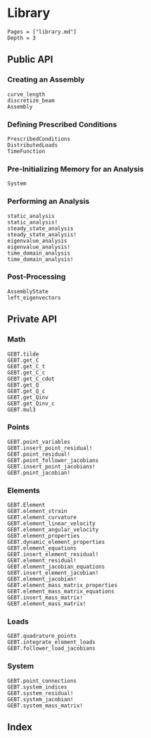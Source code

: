 # Library

```@contents
Pages = ["library.md"]
Depth = 3
```

## Public API

### Creating an Assembly

```@docs
curve_length
discretize_beam
Assembly
```

### Defining Prescribed Conditions

```@docs
PrescribedConditions
DistributedLoads
TimeFunction
```

### Pre-Initializing Memory for an Analysis

```@docs
System
```

### Performing an Analysis

```@docs
static_analysis
static_analysis!
steady_state_analysis
steady_state_analysis!
eigenvalue_analysis
eigenvalue_analysis!
time_domain_analysis
time_domain_analysis!
```

### Post-Processing

```@docs
AssemblyState
left_eigenvectors
```

## Private API

### Math

```@docs
GEBT.tilde
GEBT.get_C
GEBT.get_C_t
GEBT.get_C_c
GEBT.get_C_cdot
GEBT.get_Q
GEBT.get_Q_c
GEBT.get_Qinv
GEBT.get_Qinv_c
GEBT.mul3
```

### Points

```@docs
GEBT.point_variables
GEBT.insert_point_residual!
GEBT.point_residual!
GEBT.point_follower_jacobians
GEBT.insert_point_jacobians!
GEBT.point_jacobian!
```

### Elements

```@docs
GEBT.Element
GEBT.element_strain
GEBT.element_curvature
GEBT.element_linear_velocity
GEBT.element_angular_velocity
GEBT.element_properties
GEBT.dynamic_element_properties
GEBT.element_equations
GEBT.insert_element_residual!
GEBT.element_residual!
GEBT.element_jacobian_equations
GEBT.insert_element_jacobian!
GEBT.element_jacobian!
GEBT.element_mass_matrix_properties
GEBT.element_mass_matrix_equations
GEBT.insert_mass_matrix!
GEBT.element_mass_matrix!
```

### Loads

```@docs
GEBT.quadrature_points
GEBT.integrate_element_loads
GEBT.follower_load_jacobians
```

### System

```@docs
GEBT.point_connections
GEBT.system_indices
GEBT.system_residual!
GEBT.system_jacobian!
GEBT.system_mass_matrix!
```

## Index

```@index
```
